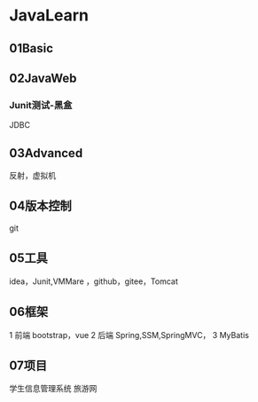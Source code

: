 # JavaLearn


##  01Basic
##  02JavaWeb
### Junit测试-黑盒
JDBC
##  03Advanced
反射，虚拟机
##  04版本控制
 git
## 05工具
  idea，Junit,VMMare
 ，github，gitee，Tomcat
## 06框架
 1 前端 bootstrap，vue
 2 后端 Spring,SSM,SpringMVC，
 3 MyBatis
## 07项目
 学生信息管理系统
 旅游网
  
